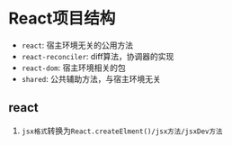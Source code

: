 # React项目结构



- `react`: 宿主环境无关的公用方法
- `react-reconciler`: diff算法，协调器的实现
- `react-dom`: 宿主环境相关的包
- `shared`: 公共辅助方法，与宿主环境无关



## react

1. `jsx格式`转换为`React.createElment()/jsx方法/jsxDev方法`